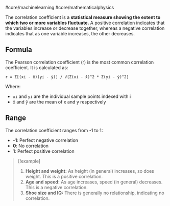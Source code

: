 #core/machinelearning #core/mathematicalphysics

The correlation coefficient is a **statistical measure showing the extent to which two or more variables fluctuate.** A positive correlation indicates that the variables increase or decrease together, whereas a negative correlation indicates that as one variable increases, the other decreases.

## Formula

The Pearson correlation coefficient (r) is the most common correlation coefficient. It is calculated as:

```
r = Σ[(xi - x̄)(yi - ȳ)] / √[Σ(xi - x̄)^2 * Σ(yi - ȳ)^2]
```

Where:
- `xi` and `yi` are the individual sample points indexed with i
- `x̄` and `ȳ` are the mean of x and y respectively

## Range

The correlation coefficient ranges from -1 to 1:

- **-1**: Perfect negative correlation
- **0**: No correlation
- **1**: Perfect positive correlation

> [!example]
> 1. **Height and weight:** As height (in general) increases, so does weight. This is a positive correlation.
> 2. **Age and speed:** As age increases, speed (in general) decreases. This is a negative correlation.
> 3. **Shoe size and IQ:** There is generally no relationship, indicating no correlation.
